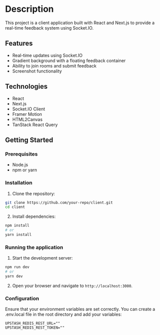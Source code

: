 # Description

This project is a client application built with React and Next.js to provide a real-time feedback system using Socket.IO.

## Features

- Real-time updates using Socket.IO
- Gradient background with a floating feedback container
- Ability to join rooms and submit feedback
- Screenshot functionality

## Technologies

- React
- Next.js
- Socket.IO Client
- Framer Motion
- HTML2Canvas
- TanStack React Query

## Getting Started

### Prerequisites

- Node.js
- npm or yarn

### Installation

1. Clone the repository:

```bash
git clone https://github.com/your-repo/client.git
cd client
```

2. Install dependencies:

```bash
npm install
# or
yarn install
```

### Running the application

1. Start the development server:

```bash
npm run dev
# or
yarn dev
```

2. Open your browser and navigate to `http://localhost:3000`.

### Configuration

Ensure that your environment variables are set correctly. You can create a .env.local file in the root directory and add your variables:

```
UPSTASH_REDIS_REST_URL=""
UPSTASH_REDIS_REST_TOKEN=""
```


